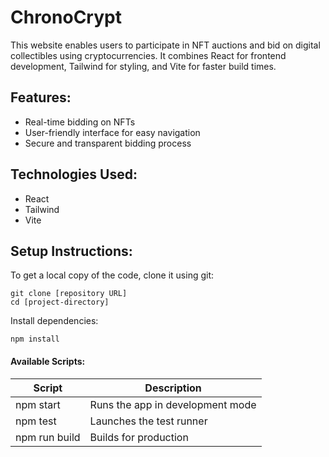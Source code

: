 # ChronoCrypt

This website enables users to participate in NFT auctions and bid on digital collectibles using cryptocurrencies. It combines React for frontend development, Tailwind for styling, and Vite for faster build times.

## Features:
- Real-time bidding on NFTs
- User-friendly interface for easy navigation
- Secure and transparent bidding process

## Technologies Used:
- React
- Tailwind
- Vite

## Setup Instructions:

To get a local copy of the code, clone it using git:

```
git clone [repository URL]
cd [project-directory]
```

Install dependencies:

```
npm install
```

#### Available Scripts:
| Script | Description |
|--------|-------------|
| npm start | Runs the app in development mode |
| npm test | Launches the test runner |
| npm run build | Builds for production |
